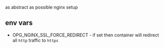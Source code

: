 as abstract as possible nginx setup

env vars
--------
- OPG_NGINX_SSL_FORCE_REDIRECT - if set then container will redirect all `http` traffic to `https`
